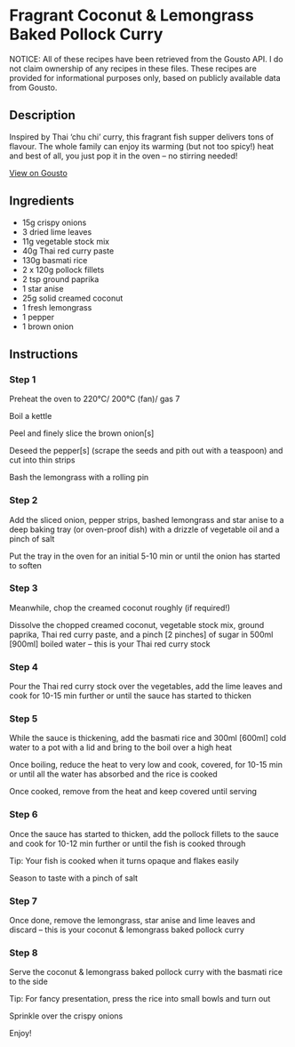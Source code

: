 # Fragrant Coconut & Lemongrass Baked Pollock Curry

NOTICE: All of these recipes have been retrieved from the Gousto API. I do not claim ownership of any recipes in these files. These recipes are provided for informational purposes only, based on publicly available data from Gousto.

## Description

Inspired by Thai ‘chu chi’ curry, this fragrant fish supper delivers tons of flavour. The whole family can enjoy its warming (but not too spicy!) heat and best of all, you just pop it in the oven – no stirring needed!

[View on Gousto](https://www.gousto.co.uk/recipes/cookbook/fragrant-coconut-lemongrass-baked-pollock-curry)

## Ingredients

- 15g crispy onions
- 3 dried lime leaves
- 11g vegetable stock mix
- 40g Thai red curry paste
- 130g basmati rice
- 2 x 120g pollock fillets
- 2 tsp ground paprika
- 1 star anise
- 25g solid creamed coconut
- 1 fresh lemongrass
- 1 pepper
- 1 brown onion

## Instructions


### Step 1

Preheat the oven to 220°C/ 200°C (fan)/ gas 7

Boil a kettle

Peel and finely slice the brown onion<span class="text-danger">[s]</span>

Deseed the pepper<span class="text-danger">[s]</span> (scrape the seeds and pith out with a teaspoon) and cut into thin strips

Bash the lemongrass with a rolling pin


### Step 2

Add the sliced onion, pepper strips, bashed lemongrass and star anise to a deep baking tray (or oven-proof dish) with a drizzle of vegetable oil and a pinch of salt

Put the tray in the oven for an initial 5-10 min or until the onion has started to soften


### Step 3

Meanwhile, chop the creamed coconut roughly (if required!)

Dissolve the chopped creamed coconut, vegetable stock mix, ground paprika, Thai red curry paste, and a pinch <span class="text-danger">[2 pinches]</span> of sugar in 500ml <span class="text-danger">[900ml]</span> boiled water – this is your Thai red curry stock


### Step 4

Pour the Thai red curry stock over the vegetables, add the lime leaves and cook for 10-15 min further or until the sauce has started to thicken


### Step 5

While the sauce is thickening, add the basmati rice and 300ml <span class="text-danger">[600ml]</span> cold water to a pot with a lid and bring to the boil over a high heat

Once boiling, reduce the heat to very low and cook, covered, for 10-15 min or until all the water has absorbed and the rice is cooked

Once cooked, remove from the heat and keep covered until serving


### Step 6

Once the sauce has started to thicken, add the pollock fillets to the sauce and cook for 10-12 min further or until the fish is cooked through

Tip: Your fish is cooked when it turns opaque and flakes easily

Season to taste with a pinch of salt


### Step 7

Once done, remove the lemongrass, star anise and lime leaves and discard – this is your coconut & lemongrass baked pollock curry

### Step 8

Serve the coconut & lemongrass baked pollock curry with the basmati rice to the side

Tip: For fancy presentation, press the rice into small bowls and turn out

Sprinkle over the crispy onions

Enjoy!


